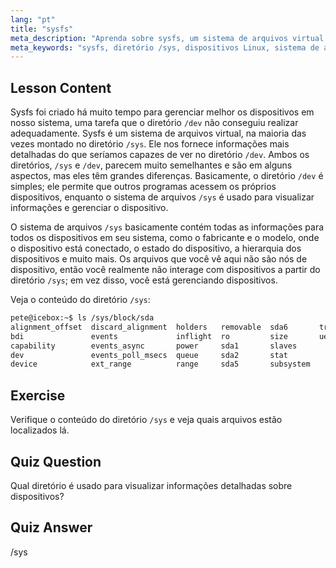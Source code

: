 ```yaml
---
lang: "pt"
title: "sysfs"
meta_description: "Aprenda sobre sysfs, um sistema de arquivos virtual para informações e gerenciamento detalhados de dispositivos Linux. Entenda /sys vs /dev. Comece sua jornada no Linux!"
meta_keywords: "sysfs, diretório /sys, dispositivos Linux, sistema de arquivos virtual, tutorial Linux, guia para iniciantes"
---
```


## Lesson Content

Sysfs foi criado há muito tempo para gerenciar melhor os dispositivos em nosso sistema, uma tarefa que o diretório `/dev` não conseguiu realizar adequadamente. Sysfs é um sistema de arquivos virtual, na maioria das vezes montado no diretório `/sys`. Ele nos fornece informações mais detalhadas do que seríamos capazes de ver no diretório `/dev`. Ambos os diretórios, `/sys` e `/dev`, parecem muito semelhantes e são em alguns aspectos, mas eles têm grandes diferenças. Basicamente, o diretório `/dev` é simples; ele permite que outros programas acessem os próprios dispositivos, enquanto o sistema de arquivos `/sys` é usado para visualizar informações e gerenciar o dispositivo.

O sistema de arquivos `/sys` basicamente contém todas as informações para todos os dispositivos em seu sistema, como o fabricante e o modelo, onde o dispositivo está conectado, o estado do dispositivo, a hierarquia dos dispositivos e muito mais. Os arquivos que você vê aqui não são nós de dispositivo, então você realmente não interage com dispositivos a partir do diretório `/sys`; em vez disso, você está gerenciando dispositivos.

Veja o conteúdo do diretório `/sys`:

```bash
pete@icebox:~$ ls /sys/block/sda
alignment_offset  discard_alignment  holders   removable  sda6       trace
bdi               events             inflight  ro         size       uevent
capability        events_async       power     sda1       slaves
dev               events_poll_msecs  queue     sda2       stat
device            ext_range          range     sda5       subsystem
```

## Exercise

Verifique o conteúdo do diretório `/sys` e veja quais arquivos estão localizados lá.

## Quiz Question

Qual diretório é usado para visualizar informações detalhadas sobre dispositivos?

## Quiz Answer

/sys
